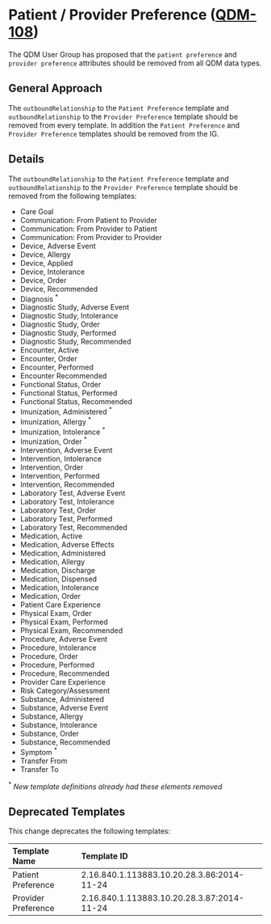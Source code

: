 Patient / Provider Preference ([QDM-108](http://jira.oncprojectracking.org/browse/QDM-108)\)
============================================================================================

The QDM User Group has proposed that the `patient preference` and `provider preference` attributes should be removed from all QDM data types.

General Approach
----------------

The `outboundRelationship` to the `Patient Preference` template and `outboundRelationship` to the `Provider Preference` template should be removed from every template. In addition the `Patient Preference` and `Provider Preference` templates should be removed from the IG.

Details
-------

The `outboundRelationship` to the `Patient Preference` template and `outboundRelationship` to the `Provider Preference` template should be removed from the following templates:

-	Care Goal
-	Communication: From Patient to Provider
-	Communication: From Provider to Patient
-	Communication: From Provider to Provider
-	Device, Adverse Event
-	Device, Allergy
-	Device, Applied
-	Device, Intolerance
-	Device, Order
-	Device, Recommended
-	Diagnosis <sup>\*</sup>
-	Diagnostic Study, Adverse Event
-	Diagnostic Study, Intolerance
-	Diagnostic Study, Order
-	Diagnostic Study, Performed
-	Diagnostic Study, Recommended
-	Encounter, Active
-	Encounter, Order
-	Encounter, Performed
-	Encounter Recommended
-	Functional Status, Order
-	Functional Status, Performed
-	Functional Status, Recommended
-	Imunization, Administered <sup>\*</sup>
-	Imunization, Allergy <sup>\*</sup>
-	Imunization, Intolerance <sup>\*</sup>
-	Imunization, Order <sup>\*</sup>
-	Intervention, Adverse Event
-	Intervention, Intolerance
-	Intervention, Order
-	Intervention, Performed
-	Intervention, Recommended
-	Laboratory Test, Adverse Event
-	Laboratory Test, Intolerance
-	Laboratory Test, Order
-	Laboratory Test, Performed
-	Laboratory Test, Recommended
-	Medication, Active
-	Medication, Adverse Effects
-	Medication, Administered
-	Medication, Allergy
-	Medication, Discharge
-	Medication, Dispensed
-	Medication, Intolerance
-	Medication, Order
-	Patient Care Experience
-	Physical Exam, Order
-	Physical Exam, Performed
-	Physical Exam, Recommended
-	Procedure, Adverse Event
-	Procedure, Intolerance
-	Procedure, Order
-	Procedure, Performed
-	Procedure, Recommended
-	Provider Care Experience
-	Risk Category/Assessment
-	Substance, Administered
-	Substance, Adverse Event
-	Substance, Allergy
-	Substance, Intolerance
-	Substance, Order
-	Substance, Recommended
-	Symptom <sup>\*</sup>
-	Transfer From
-	Transfer To

<sup>\*</sup> *New template definitions already had these elements removed*

Deprecated Templates
--------------------

This change deprecates the following templates:

| Template Name       | Template ID                                |
|:--------------------|:-------------------------------------------|
| Patient Preference  | 2.16.840.1.113883.10.20.28.3.86:2014-11-24 |
| Provider Preference | 2.16.840.1.113883.10.20.28.3.87:2014-11-24 |
